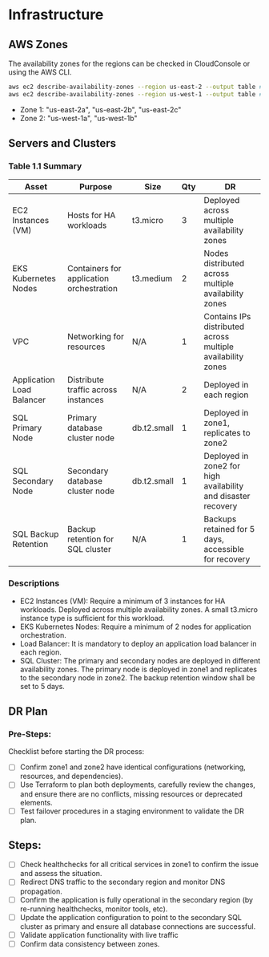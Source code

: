 # Infrastructure

## AWS Zones

The availability zones for the regions can be checked in CloudConsole or using the AWS CLI.

```bash
aws ec2 describe-availability-zones --region us-east-2 --output table # Ohio
aws ec2 describe-availability-zones --region us-west-1 --output table # N. California
```

- Zone 1: "us-east-2a", "us-east-2b", "us-east-2c"
- Zone 2: "us-west-1a", "us-west-1b"

## Servers and Clusters

### Table 1.1 Summary

| Asset                     | Purpose                                  | Size        | Qty | DR                                                            |
|---------------------------|------------------------------------------|-------------|-----|---------------------------------------------------------------|
| EC2 Instances (VM)        | Hosts for HA workloads                   | t3.micro    | 3   | Deployed across multiple availability zones                   |
| EKS Kubernetes Nodes      | Containers for application orchestration | t3.medium   | 2   | Nodes distributed across multiple availability zones          |
| VPC                       | Networking for resources                 | N/A         | 1   | Contains IPs distributed across multiple availability zones   |
| Application Load Balancer | Distribute traffic across instances      | N/A         | 2   | Deployed in each region                                       |
| SQL Primary Node          | Primary database cluster node            | db.t2.small | 1   | Deployed in zone1, replicates to zone2                        |
| SQL Secondary Node        | Secondary database cluster node          | db.t2.small | 1   | Deployed in zone2 for high availability and disaster recovery |
| SQL Backup Retention      | Backup retention for SQL cluster         | N/A         | 1   | Backups retained for 5 days, accessible for recovery          |

### Descriptions

- EC2 Instances (VM): Require a minimum of 3 instances for HA workloads.
  Deployed across multiple availability zones.
  A small t3.micro instance type is sufficient for this workload.
- EKS Kubernetes Nodes: Require a minimum of 2 nodes for application orchestration.
- Load Balancer: It is mandatory to deploy an application load balancer in each region.
- SQL Cluster: The primary and secondary nodes are deployed in different availability zones.
  The primary node is deployed in zone1 and replicates to the secondary node in zone2.
  The backup retention window shall be set to 5 days.

## DR Plan

### Pre-Steps:

Checklist before starting the DR process:

- [ ] Confirm zone1 and zone2 have identical configurations
      (networking, resources, and dependencies).
- [ ] Use Terraform to plan both deployments, carefully review the changes,
      and ensure there are no conflicts, missing resources or deprecated elements.
- [ ] Test failover procedures in a staging environment to validate the DR plan.

## Steps:

- [ ] Check healthchecks for all critical services in zone1
      to confirm the issue and assess the situation.
- [ ] Redirect DNS traffic to the secondary region and monitor DNS propagation.
- [ ] Confirm the application is fully operational in the secondary region
      (by re-running healthchecks, monitor tools, etc).
- [ ] Update the application configuration to point to the secondary SQL cluster as primary
      and ensure all database connections are successful.
- [ ] Validate application functionality with live traffic
- [ ] Confirm data consistency between zones.
